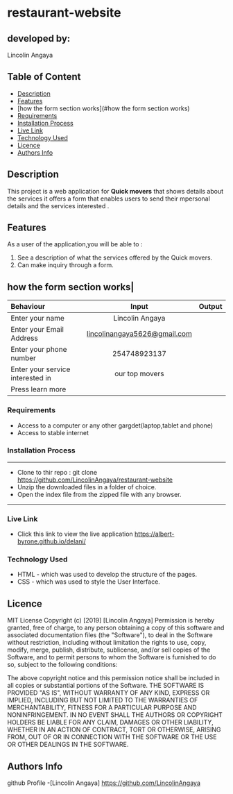 # restaurant-website
 ## developed by:
  Lincolin Angaya
 ## Table of Content
 - [Description](#description)
 - [Features](#features)
 - [how the form section works](#how the form section works)
 - [Requirements](#requirements)
 - [Installation Process](#installation-Process)
 - [Live Link](#Live-Link)
 - [Technology  Used](#technology-Used)
 - [Licence](#licence)
 - [Authors Info](#Authors-Info)
 ## Description
 <p>This project is a web application for  <b>Quick movers</b> that shows details about the services it offers a form that enables users to send their mpersonal details and the services interested .</p>

## Features
As a user of the application,you will be able to :
1. See a description of what the services offered by the Quick movers.
1. Can make inquiry through a form.

## how the form section works|
| Behaviour      | Input        | Output       |
| :------------- | :----------: | -----------: |
|  Enter your name  |   Lincolin Angaya |     |
| Enter your Email Address  | lincolinangaya5626@gmail.com | 
| Enter your phone number |  254748923137    | 
| Enter your service interested in |  our top movers   | |  malto house  | |  e.t.c  | 
| Press learn more |  
 ###  Requirements
 * Access to  a computer or any other gargdet(laptop,tablet and phone)
 * Access to  stable internet
 ### Installation Process
 ****
* Clone to thir repo : git clone https://github.com/LincolinAngaya/restaurant-website
* Unzip the downloaded files in a folder of choice.
* Open the index file from the zipped file with any browser.
 ****
### Live Link
- Click this link to view the live application https://albert-byrone.github.io/delani/
### Technology  Used
* HTML - which was used to develop the structure of the pages.
* CSS - which was used to style the User Interface.
## Licence
MIT License
Copyright (c) [2019] [Lincolin Angaya]
Permission is hereby granted, free of charge, to any person obtaining a copy
of this software and associated documentation files (the "Software"), to deal
in the Software without restriction, including without limitation the rights
to use, copy, modify, merge, publish, distribute, sublicense, and/or sell
copies of the Software, and to permit persons to whom the Software is
furnished to do so, subject to the following conditions:

The above copyright notice and this permission notice shall be included in all
copies or substantial portions of the Software.
THE SOFTWARE IS PROVIDED "AS IS", WITHOUT WARRANTY OF ANY KIND, EXPRESS OR
IMPLIED, INCLUDING BUT NOT LIMITED TO THE WARRANTIES OF MERCHANTABILITY,
FITNESS FOR A PARTICULAR PURPOSE AND NONINFRINGEMENT. IN NO EVENT SHALL THE
AUTHORS OR COPYRIGHT HOLDERS BE LIABLE FOR ANY CLAIM, DAMAGES OR OTHER
LIABILITY, WHETHER IN AN ACTION OF CONTRACT, TORT OR OTHERWISE, ARISING FROM,
OUT OF OR IN CONNECTION WITH THE SOFTWARE OR THE USE OR OTHER DEALINGS IN THE
SOFTWARE.
## Authors Info
github Profile -[Lincolin Angaya] https://github.com/LincolinAngaya

